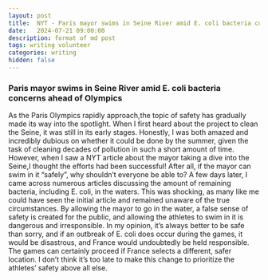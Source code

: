 ```yaml
---
layout: post
title:  NYT - Paris mayor swims in Seine River amid E. coli bacteria concerns ahead of Olympics
date:   2024-07-21 09:00:00
description: format of md post
tags: writing volunteer
categories: writing
hidden: false
---
```


### Paris mayor swims in Seine River amid E. coli bacteria concerns ahead of Olympics

As the Paris Olympics rapidly approach,the topic of safety has gradually made its way into the spotlight. When I first heard about the project to clean the Seine, it was still in its early stages. Honestly, I was both amazed and incredibly dubious on whether it could be done by the summer, given the task of cleaning decades of pollution in such a short amount of time. However, when I saw a NYT article about the mayor taking a dive into the Seine,I thought the efforts had been successful! After all, if the mayor can swim in it “safely”, why shouldn’t everyone be able to? A few days later, I came across numerous articles discussing the amount of remaining bacteria, including  E. coli, in the waters. This was shocking, as many like me could have seen the initial article and remained unaware of the true circumstances. By allowing the mayor to go in the water, a false sense of safety is created for the public, and allowing the athletes to swim in it is dangerous and irresponsible. In my opinion, it’s always better to be safe than sorry, and if an outbreak of E. coli does occur during the games, it would be disastrous, and France would undoubtedly be held responsible. The games can certainly proceed if France selects a different, safer location. I don’t think it’s too late to make this change to prioritize the athletes’ safety above all else.
